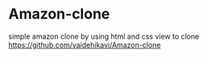 # Amazon-clone
simple amazon clone by using html and css
view to clone https://github.com/vaidehikavi/Amazon-clone
